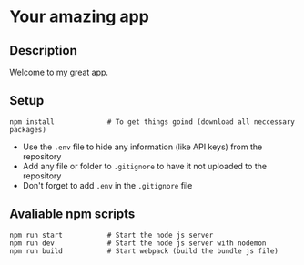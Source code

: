 # Your amazing app

## Description
Welcome to my great app.

## Setup
```
npm install             # To get things goind (download all neccessary packages)
```
* Use the `.env` file to hide any information (like API keys) from the repository
* Add any file or folder to `.gitignore` to have it not uploaded to the repository
* Don't forget to add `.env` in the `.gitignore` file

## Avaliable npm scripts

```
npm run start           # Start the node js server
npm run dev             # Start the node js server with nodemon
npm run build           # Start webpack (build the bundle js file)
```
